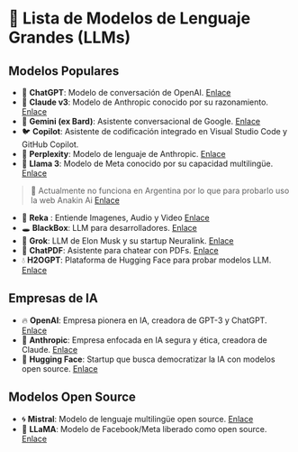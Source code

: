 # 🤖 Lista de Modelos de Lenguaje Grandes (LLMs)

## Modelos Populares
- 🧠 **ChatGPT**: Modelo de conversación de OpenAI. [Enlace](https://chat.openai.com)
- 🦾 **Claude v3**: Modelo de Anthropic conocido por su razonamiento. [Enlace](https://www.anthropic.com)
- 🔭 **Gemini (ex Bard)**: Asistente conversacional de Google. [Enlace](https://bard.google.com)
- 🐦 **Copilot**: Asistente de codificación integrado en Visual Studio Code y GitHub Copilot.
- 🧩 **Perplexity**: Modelo de lenguaje de Anthropic. [Enlace](https://www.anthropic.com/product)
- 🦙 **Llama 3**: Modelo de Meta conocido por su capacidad multilingüe. [Enlace](https://llama.meta.com/llama3/)
> 🦙 Actualmente no funciona en Argentina por lo que para probarlo uso la web Anakin Ai [Enlace](https://app.anakin.ai/)
- 🧠  **Reka** : Entiende Imagenes, Audio y Video [Enlace](chat.reka.ai)
- 🕳️ **BlackBox**: LLM para desarrolladores. [Enlace](https://github.com/blackbox-ai/blackbox)
- 🧠 **Grok**: LLM de Elon Musk y su startup Neuralink. [Enlace](https://www.neuralink.com/)
- 📄 **ChatPDF**: Asistente para chatear con PDFs. [Enlace](https://www.chatpdf.com/)
- 💧 **H2OGPT**: Plataforma de Hugging Face para probar modelos LLM. [Enlace](https://huggingface.co/spaces/ANThingNULL/h2ogpt)


## Empresas de IA
- 🔥 **OpenAI**: Empresa pionera en IA, creadora de GPT-3 y ChatGPT. [Enlace](https://openai.com)
- 👤 **Anthropic**: Empresa enfocada en IA segura y ética, creadora de Claude. [Enlace](https://www.anthropic.com)
- 🤗 **Hugging Face**: Startup que busca democratizar la IA con modelos open source. [Enlace](https://huggingface.co)

## Modelos Open Source
- 🌀 **Mistral**: Modelo de lenguaje multilingüe open source. [Enlace](https://github.com/microsoft/mistral)
- 🦙 **LLaMA**: Modelo de Facebook/Meta liberado como open source. [Enlace](https://ai.facebook.com/blog/introducing-llama-open-and-closed-source-modelos/)